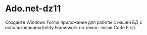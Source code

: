 # Ado.net-dz11
Создайте Windows Forms приложение для работы с нашей БД с использованием Entity Framework по техно- логии Code First. 
